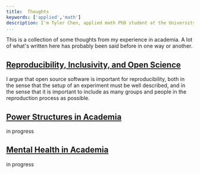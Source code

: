 ```yaml
---
title:  Thoughts
keywords: ['applied','math']
description: I'm Tyler Chen, applied math PhD student at the University of Washington. Find out more about my research, teaching, and educational beliefs, and then get in contact with me.
...
```


This is a collection of some thoughts from my experience in academia. A lot of what's written here has probably been said before in one way or another.

## [Reproducibility, Inclusivity, and Open Science](./reproducibility.html)

I argue that open source software is important for reproducibility, both in the sense that the setup of an experiment must be well described, and in the sense that it is important to include as many groups and people in the reproduction process as possible.

## [Power Structures in Academia](./power_structures.html)

in progress

## [Mental Health in Academia](./mental_health.html)

in progress
